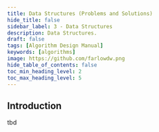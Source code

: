 ```yaml
---
title: Data Structures (Problems and Solutions)
hide_title: false
sidebar_label: 3 - Data Structures
description: Data Structures.
draft: false
tags: [Algorithm Design Manual]
keywords: [algorithms]
image: https://github.com/farlowdw.png
hide_table_of_contents: false
toc_min_heading_level: 2
toc_max_heading_level: 5
---
```


## Introduction

tbd

